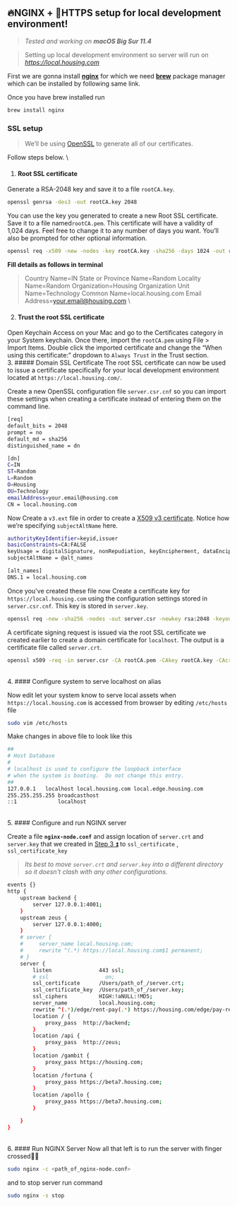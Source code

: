 ## 🔥NGINX + 🔐HTTPS setup for local development environment!
> *Tested and working on **macOS Big Sur 11.4***

> Setting up local development environment so server will run on *https://local.housing.com*


First we are gonna install [**nginx**](https://www.nginx.com/) for which we need [**brew**](https://brew.sh/) package manager which can be installed by following same link. 

Once you have brew installed run
```bash 
brew install nginx
```

### SSL setup
>We’ll be using [OpenSSL](https://www.openssl.org/) to generate all of our certificates.

Follow  steps below.
\
1. ####  Root SSL certificate
Generate a RSA-2048 key and save it to a file `rootCA.key`.
```bash
openssl genrsa -des3 -out rootCA.key 2048
```

You can use the key you generated to create a new Root SSL certificate. Save it to a file named`rootCA.pem`. This certificate will have a validity of 1,024 days. Feel free to change it to any number of days you want. You’ll also be prompted for other optional information.
```bash
openssl req -x509 -new -nodes -key rootCA.key -sha256 -days 1024 -out rootCA.pem
```
**Fill details as follows in terminal**
>Country Name=IN
State or Province Name=Random
Locality Name=Random
Organization=Housing
Organization Unit Name=Technology
Common Name=local.housing.com
Email Address=your.email@housing.com
\
2. ####  Trust the root SSL certificate

Open Keychain Access on your Mac and go to the Certificates category in your System keychain. Once there, import the `rootCA.pem` using File > Import Items. Double click the imported certificate and change the “When using this certificate:” dropdown to `Always Trust` in the Trust section.
\
3. #####  Domain SSL Certificate
The root SSL certificate can now be used to issue a certificate specifically for your local development environment located at `https://local.housing.com/`.

Create a new OpenSSL configuration file `server.csr.cnf` so you can import these settings when creating a certificate instead of entering them on the command line.

```bash
[req]
default_bits = 2048
prompt = no
default_md = sha256
distinguished_name = dn

[dn]
C=IN
ST=Random
L=Random
O=Housing
OU=Technology
emailAddress=your.email@housing.com
CN = local.housing.com
```

Now Create a `v3.ext` file in order to create a [X509 v3 certificate](https://en.wikipedia.org/wiki/X.509). Notice how we’re specifying `subjectAltName` here.

```bash
authorityKeyIdentifier=keyid,issuer
basicConstraints=CA:FALSE
keyUsage = digitalSignature, nonRepudiation, keyEncipherment, dataEncipherment
subjectAltName = @alt_names

[alt_names]
DNS.1 = local.housing.com
```

Once you've created these file now Create a certificate key for `https://local.housing.com` using the configuration settings stored in `server.csr.cnf`. This key is stored in `server.key`.
```bash
openssl req -new -sha256 -nodes -out server.csr -newkey rsa:2048 -keyout server.key -config <path_of server.csr.cnf>
```

A certificate signing request is issued via the root SSL certificate we created earlier to create a domain certificate for `localhost`. The output is a certificate file called `server.crt`.
```bash
openssl x509 -req -in server.csr -CA rootCA.pem -CAkey rootCA.key -CAcreateserial -out server.crt -days 500 -sha256 -extfile < path_of v3.ext>
```
\
4. #### Configure system to serve localhost on alias

Now edit let your system know to serve local assets when `https://local.housing.com` is accessed from browser by editing `/etc/hosts` file
```bash
sudo vim /etc/hosts
```
Make changes in above file to look like this
```bash
##
# Host Database
#
# localhost is used to configure the loopback interface
# when the system is booting.  Do not change this entry.
##
127.0.0.1	localhost local.housing.com local.edge.housing.com
255.255.255.255	broadcasthost
::1             localhost
```
\
5. #### Configure and run NGINX server

Create a file **`nginx-node.conf`** and  assign location of `server.crt` and  `server.key`  that we created in [Step 3 ⏫](#domain-ssl-certificate) to `ssl_certificate` ,    `ssl_certificate_key`

> *Its best to move `server.crt` and  `server.key` into a different directory so it doesn't clash with any other configurations.*
```bash
events {}
http {
    upstream backend {
        server 127.0.0.1:4001;
    }
    upstream zeus {
        server 127.0.0.1:4000;
    }
    # server {
    #     server_name local.housing.com;
    #     rewrite ^(.*) https://local.housing.com$1 permanent;
    # }
    server {
        listen               443 ssl;
        # ssl                  on;
        ssl_certificate      /Users/path_of_/server.crt;
        ssl_certificate_key  /Users/path_of_/server.key;
        ssl_ciphers          HIGH:!aNULL:!MD5;
        server_name          local.housing.com;
        rewrite ^(.*)/edge/rent-pay(.*) https://housing.com/edge/pay-rent$2 permanent;
        location / {
            proxy_pass  http://backend;
        }
        location /api {
            proxy_pass  http://zeus;
        }
        location /gambit {
            proxy_pass https://housing.com;
        }
        location /fortuna {
            proxy_pass https://beta7.housing.com;
        }
        location /apollo {
            proxy_pass https://beta7.housing.com;
        }

    }
}
```
\
 6. #### Run NGINX Server
Now all that left is to run the server with finger crossed🤞🏻
```bash
sudo nginx -c <path_of_nginx-node.conf>
```

and to stop server run command

```bash
sudo nginx -s stop
```
